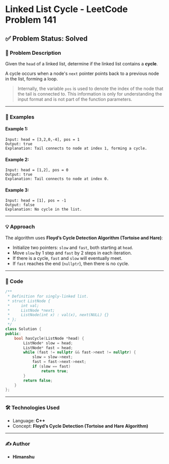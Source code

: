 
# Linked List Cycle - LeetCode Problem 141

## ✅ Problem Status: Solved

### 📘 Problem Description

Given the `head` of a linked list, determine if the linked list contains a **cycle**.

A cycle occurs when a node's `next` pointer points back to a previous node in the list, forming a loop.

> Internally, the variable `pos` is used to denote the index of the node that the tail is connected to. This information is only for understanding the input format and is not part of the function parameters.

---

### 🧠 Examples

#### Example 1:

```plaintext
Input: head = [3,2,0,-4], pos = 1  
Output: true  
Explanation: Tail connects to node at index 1, forming a cycle.
````

#### Example 2:

```plaintext
Input: head = [1,2], pos = 0  
Output: true  
Explanation: Tail connects to node at index 0.
```

#### Example 3:

```plaintext
Input: head = [1], pos = -1  
Output: false  
Explanation: No cycle in the list.
```

---

### 💡 Approach

The algorithm uses **Floyd’s Cycle Detection Algorithm (Tortoise and Hare)**:

* Initialize two pointers: `slow` and `fast`, both starting at `head`.
* Move `slow` by 1 step and `fast` by 2 steps in each iteration.
* If there is a cycle, `fast` and `slow` will eventually meet.
* If `fast` reaches the end (`nullptr`), then there is no cycle.

---

### 🧾 Code

```cpp
/**
 * Definition for singly-linked list.
 * struct ListNode {
 *     int val;
 *     ListNode *next;
 *     ListNode(int x) : val(x), next(NULL) {}
 * };
 */
class Solution {
public:
    bool hasCycle(ListNode *head) {
        ListNode* slow = head;
        ListNode* fast = head;
        while (fast != nullptr && fast->next != nullptr) {
            slow = slow->next;
            fast = fast->next->next;
            if (slow == fast)
                return true;
        }
        return false;
    }
};
```

---

### 🛠️ Technologies Used

* Language: **C++**
* Concept: **Floyd’s Cycle Detection (Tortoise and Hare Algorithm)**

---

### ✍️ Author

* **Himanshu**
